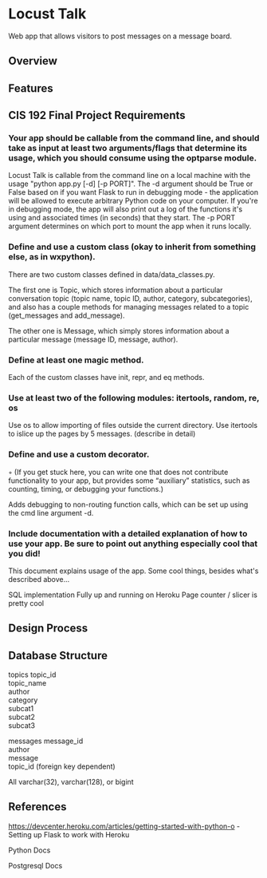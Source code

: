 Locust Talk
========

Web app that allows visitors to post messages on a message board.

<h2> Overview </h2>

<h2> Features </h2>

<h2> CIS 192 Final Project Requirements </h2>

<h3> Your app should be callable from the command line, and should take as input at least two arguments/flags that determine its usage, which you should consume using the optparse module. </h3>

Locust Talk is callable from the command line on a local machine with the usage "python app.py [-d] [-p PORT]". The -d argument should be True or False based on if you want Flask to run in debugging mode - the application will be allowed to execute arbitrary Python code on your computer. If you're in debugging mode, the app will also print out a log of the functions it's using and associated times (in seconds) that they start. The -p PORT argument determines on which port to mount the app when it runs locally.


<h3> Define and use a custom class (okay to inherit from something else, as in wxpython). </h3>

There are two custom classes defined in data/data_classes.py. 

The first one is Topic, which stores information about a particular conversation topic (topic name, topic ID, author, category, subcategories), and also has a couple methods for managing messages related to a topic (get_messages and add_message).

The other one is Message, which simply stores information about a particular message (message ID, message, author).

<h3> Define at least one magic method. </h3>

Each of the custom classes have init, repr, and eq methods. 

<h3> Use at least two of the following modules: itertools, random, re, os </h3>

Use os to allow importing of files outside the current directory.
Use itertools to islice up the pages by 5 messages. (describe in detail)

<h3> Define and use a custom decorator. </h3>
◦ (If you get stuck here, you can write one that does not contribute functionality to your app, but provides some “auxiliary” statistics, such as counting, timing, or debugging your functions.)

Adds debugging to non-routing function calls, which can be set up using the cmd line argument -d.

<h3> Include documentation with a detailed explanation of how to use your app. Be sure to point out anything especially cool that you did! </h3>

This document explains usage of the app. Some cool things, besides what's described above...

SQL implementation
Fully up and running on Heroku
Page counter / slicer is pretty cool


<h2> Design Process </h2>

<h2> Database Structure </h2>


topics
<t>	topic_id <br>
<t>	topic_name <br>
<t>	author <br>
<t>	category <br>
<t>	subcat1 <br>
<t>	subcat2 <br>
<t>	subcat3 <br>


messages
<t>	message_id <br>
<t>	author <br>
<t>	message <br>
<t>	topic_id (foreign key dependent) <br>


All varchar(32), varchar(128), or bigint




<h2> References </h2>

https://devcenter.heroku.com/articles/getting-started-with-python-o - Setting up Flask to work with Heroku

Python Docs

Postgresql Docs
